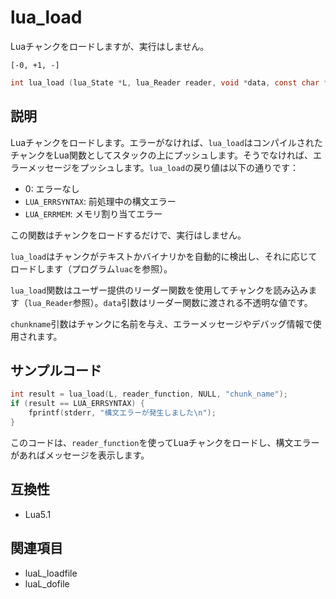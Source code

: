# lua_load

Luaチャンクをロードしますが、実行はしません。

`[-0, +1, -]`

```c
int lua_load (lua_State *L, lua_Reader reader, void *data, const char *chunkname);
```

## 説明

Luaチャンクをロードします。エラーがなければ、`lua_load`はコンパイルされたチャンクをLua関数としてスタックの上にプッシュします。そうでなければ、エラーメッセージをプッシュします。`lua_load`の戻り値は以下の通りです：

- 0: エラーなし
- `LUA_ERRSYNTAX`: 前処理中の構文エラー
- `LUA_ERRMEM`: メモリ割り当てエラー

この関数はチャンクをロードするだけで、実行はしません。

`lua_load`はチャンクがテキストかバイナリかを自動的に検出し、それに応じてロードします（プログラム`luac`を参照）。

`lua_load`関数はユーザー提供のリーダー関数を使用してチャンクを読み込みます（`lua_Reader`参照）。`data`引数はリーダー関数に渡される不透明な値です。

`chunkname`引数はチャンクに名前を与え、エラーメッセージやデバッグ情報で使用されます。

## サンプルコード

```c
int result = lua_load(L, reader_function, NULL, "chunk_name");
if (result == LUA_ERRSYNTAX) {
    fprintf(stderr, "構文エラーが発生しました\n");
}
```

このコードは、`reader_function`を使ってLuaチャンクをロードし、構文エラーがあればメッセージを表示します。

## 互換性

- Lua5.1

## 関連項目

- luaL_loadfile
- luaL_dofile